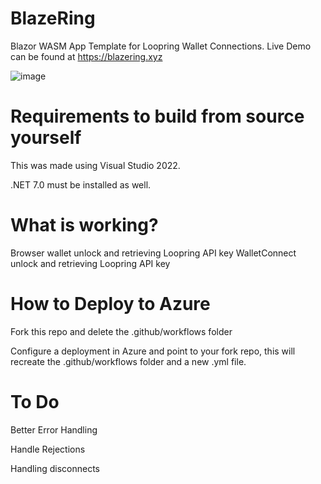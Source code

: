 # BlazeRing
Blazor WASM App Template for Loopring Wallet Connections. Live Demo can be found at https://blazering.xyz

![image](https://github.com/fudgebucket27/BlazeRing/assets/5258063/e4c5413e-d293-4642-a6d1-c1a1acb9de64)

# Requirements to build from source yourself
This was made using Visual Studio 2022.

.NET 7.0 must be installed as well.

# What is working?
Browser wallet unlock and retrieving Loopring API key
WalletConnect unlock and retrieving Loopring API key

# How to Deploy to Azure
Fork this repo and delete the .github/workflows folder

Configure a deployment in Azure and point to your fork repo, this will recreate the .github/workflows folder and a new .yml file.

# To Do
Better Error Handling

Handle Rejections

Handling disconnects


